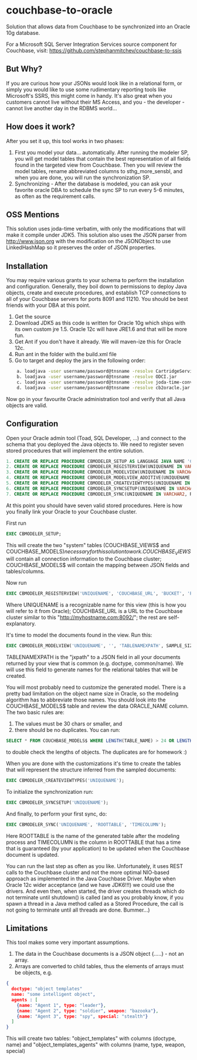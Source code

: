 couchbase-to-oracle
===================

Solution that allows data from Couchbase to be synchronized into an Oracle 10g database.

For a Microsoft SQL Server Integration Services source component for Couchbase, visit: https://github.com/stephanmitchev/couchbase-to-ssis


But Why?
-------------------
If you are curious how your JSONs would look like in a relational form, or simply you would like to use some rudimentary reporting tools like Microsoft's SSRS, this might come in handy. It's also great when you customers cannot live without their MS Access, and you - the developer - cannot live another day in the RDBMS world...


How does it work?
--------------------
After you set it up, this tool works in two phases:
1. First you model your data... automatically. After running the modeler SP, you will get model tables that contain the best representation of all fields found in the targeted view from Couchbase. Then you will review the model tables, rename abbreviated columns to sthg_more_sensbl, and when you are done, you will run the synchronization SP.
2. Synchronizing - After the database is modeled, you can ask your favorite oracle DBA to schedule the sync SP to run every 5-6 minutes, as often as the requirement calls.


OSS Mentions
--------------------
This solution uses joda-time verbatim, with only the modifications that will make it compile under JDK5. This solution also uses the JSON parser from http://www.json.org with the modification on the JSONObject to use LinkedHashMap so it preserves the order of JSON properties.


Installation
--------------------
You may require various grants to your schema to perform the installation and configuration. Generally, they boil down to permissions to deploy Java objects, create and execute procedures, and establish TCP connections to all of your Couchbase servers for ports 8091 and 11210. You should be best friends with your DBA at this point.

1. Get the source
2. Download JDK5 as this code is written for Oracle 10g which ships with its own custom jre 1.5. Oracle 12c will have JRE1.6 and that will be more fun.
3. Get Ant if you don't have it already. We will maven-ize this for Oracle 12c.
4. Run ant in the folder with the build.xml file
5. Go to target and deploy the jars in the following order:
```bash	
	a. loadjava -user username/password@tnsname -resolve CartridgeServices.jar
	b. loadjava -user username/password@tnsname -resolve ODCI.jar
	c. loadjava -user username/password@tnsname -resolve joda-time-convert-2.3-jdk5.jar
	d. loadjava -user username/password@tnsname -resolve cb2oracle.jar
```
Now go in your favourite Oracle administration tool and verify that all Java objects are valid.

Configuration
--------------------
Open your Oracle admin tool (Toad, SQL Developer, ...) and connect to the schema that you deployed the Java objects to. We need to register seven stored procedures that will implement the entire solution.
```sql
1. CREATE OR REPLACE PROCEDURE CBMODELER_SETUP AS LANGUAGE JAVA NAME 'CouchbaseModeler.setup()';
2. CREATE OR REPLACE PROCEDURE CBMODELER_REGISTERVIEW(UNIQUENAME IN VARCHAR2, URL IN VARCHAR2, BUCKET IN VARCHAR2, PASS IN VARCHAR2, DDOC IN VARCHAR2, VIEWNAME IN VARCHAR2 ) AS LANGUAGE JAVA NAME 'CouchbaseModeler.registerView(java.lang.String, java.lang.String, java.lang.String, java.lang.String, java.lang.String, java.lang.String)';
3. CREATE OR REPLACE PROCEDURE CBMODELER_MODELVIEW(UNIQUENAME IN VARCHAR2, ROOTXPATH IN VARCHAR2, TABLENAMEXPATH IN VARCHAR2, SAMPLESIZE IN NUMBER) AS LANGUAGE JAVA NAME 'CouchbaseModeler.modelView(java.lang.String, java.lang.String, java.lang.String, java.math.BigDecimal)';
4. CREATE OR REPLACE PROCEDURE CBMODELER_MODELVIEW_ADDITIVE(UNIQUENAME IN VARCHAR2, ROOTXPATH IN VARCHAR2, TABLENAMEXPATH IN VARCHAR2, SAMPLESIZE IN NUMBER) AS LANGUAGE JAVA NAME 'CouchbaseModeler.modelViewAdditive(java.lang.String, java.lang.String, java.lang.String, java.math.BigDecimal)';
5. CREATE OR REPLACE PROCEDURE CBMODELER_CREATEVIEWTYPES(UNIQUENAME IN VARCHAR2) AS LANGUAGE JAVA NAME 'CouchbaseModeler.createViewTypes(java.lang.String)';
6. CREATE OR REPLACE PROCEDURE CBMODELER_SYNCSETUP(UNIQUENAME IN VARCHAR2) AS LANGUAGE JAVA NAME 'CouchbaseSync.setupTables(java.lang.String)';
7. CREATE OR REPLACE PROCEDURE CBMODELER_SYNC(UNIQUENAME IN VARCHAR2, ROOTTABLE IN VARCHAR2, TIMECOLUMN IN VARCHAR2) AS LANGUAGE JAVA NAME 'CouchbaseSync.synchronize(java.lang.String, java.lang.String, java.lang.String)';
```

At this point you should have seven valid stored procedures. Here is how you finally link your Oracle to your Couchbase cluster.

First run 
```sql
EXEC CBMODELER_SETUP;
```
This will create the two "system" tables (COUCHBASE_VIEWS$ and COUCHBASE_MODELS$) necessary for this solution to work. COUCHBASE_VIEWS$ will contain all connection information to the Couchbase cluster; COUCHBASE_MODELS$ will contain the mapping between JSON fields and tables/columns.

Now run 
```sql
EXEC CBMODELER_REGISTERVIEW('UNIQUENAME', 'COUCHBASE_URL', 'BUCKET', 'PASSWORD', 'DDOC', 'VIEW');
```
Where UNIQUENAME is a recognizable name for this view (this is how you will refer to it from Oracle); COUCHBASE_URL is a URL to the Couchbase cluster similar to this "http://myhostname.com:8092/"; the rest are self-explanatory.

It's time to model the documents found in the view. Run this:
```sql
EXEC CBMODELER_MODELVIEW('UNIQUENAME', '', 'TABLENAMEXPATH', SAMPLE_SIZE);
```
TABLENAMEXPATH is the "jxpath" to a JSON field in all your documents returned by your view that is common (e.g. doctype, common/name). We will use this field to generate names for the relational tables that will be created.

You will most probably need to customize the generated model. There is a pretty bad limitation on the object name size in Oracle, so the modeling algorithm has to abbreviate those names. You should look into the COUCHBASE_MODELS$ table and review the data ORACLE_NAME column. The two basic rules are:
1. The values must be 30 chars or smaller, and 
2. there should be no duplicates. 
You can run:
```sql
SELECT * FROM COUCHBASE_MODELS$ WHERE LENGTH(TABLE_NAME) > 24 OR LENGTH(ORACLE_NAME) > 30;
```
to double check the lengths of objects. The duplicates are for homework :)

When you are done with the customizations it's time to create the tables that will represent the structure inferred from the sampled documents:
```sql
EXEC CBMODELER_CREATEVIEWTYPES('UNIQUENAME');
```

To initialize the synchronization run:
```sql
EXEC CBMODELER_SYNCSETUP('UNIQUENAME');
```

And finally, to perform your first sync, do:
```sql
EXEC CBMODELER_SYNC('UNIQUENAME', 'ROOTTABLE', 'TIMECOLUMN');
```
Here ROOTTABLE is the name of the generated table after the modeling process and TIMECOLUMN is the column in ROOTTABLE that has a time that is guaranteed (by your application) to be updated when the Couchbase document is updated.


You can run the last step as often as you like. Unfortunately, it uses REST calls to the Couchbase cluster and not the more optimal NIO-based approach as implemented in the Java Couchbase Driver. Maybe when Oracle 12c wider acceptance (and we have JDK6!!!) we could use the drivers. And even then, when started, the driver creates threads which do not terminate until shutdown() is called (and as you probably know, if you spawn a thread in a Java method called as a Stored Procedure, the call is not going to terminate until all threads are done. Bummer...)

	
Limitations
------------------
This tool makes some very important assumptions.

1. The data in the Couchbase documents is a JSON object {.....} - not an array.
2. Arrays are converted to child tables, thus the elements of arrays must be objects, e.g.

```json
{
  doctype: "object templates"
  name: "some intelligent object",
  agents : [
    {name: "Agent 1", type: "leader"},
    {name: "Agent 2", type: "soldier", weapon: "bazooka"},
    {name: "Agent 3", type: "spy", special: "stealth"}
  ] 
}
```
This will create two tables: "object_templates" with columns (doctype, name) and "object_templates_agents" with columns (name, type, weapon, special)


